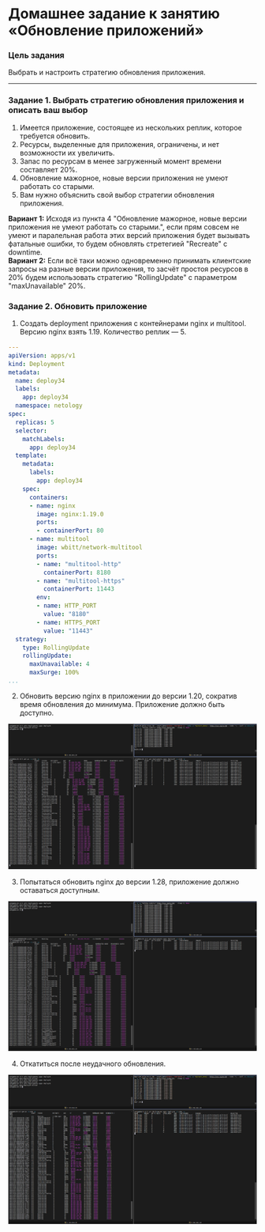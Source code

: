 # Домашнее задание к занятию «Обновление приложений»

### Цель задания

Выбрать и настроить стратегию обновления приложения.

-----

### Задание 1. Выбрать стратегию обновления приложения и описать ваш выбор

1. Имеется приложение, состоящее из нескольких реплик, которое требуется обновить.
2. Ресурсы, выделенные для приложения, ограничены, и нет возможности их увеличить.
3. Запас по ресурсам в менее загруженный момент времени составляет 20%.
4. Обновление мажорное, новые версии приложения не умеют работать со старыми.
5. Вам нужно объяснить свой выбор стратегии обновления приложения.

**Вариант 1:**
Исходя из пункта 4 "Обновление мажорное, новые версии приложения не умеют работать со старыми.", если прям совсем не умеют и
паралельная работа этих версий приложения будет вызывать фатальные ошибки, то будем обновлять стретегией "Recreate" с downtime.  
**Вариант 2:**
Если всё таки можно одновременно принимать клиентские запросы на разные версии приложения, то засчёт простоя ресурсов в 20% будем
использовать стратегию "RollingUpdate" с параметром "maxUnavailable" 20%.

### Задание 2. Обновить приложение

1. Создать deployment приложения с контейнерами nginx и multitool. Версию nginx взять 1.19. Количество реплик — 5.  
```yaml
---
apiVersion: apps/v1
kind: Deployment
metadata:
  name: deploy34
  labels:
    app: deploy34
  namespace: netology
spec:
  replicas: 5
  selector:
    matchLabels:
      app: deploy34
  template:
    metadata:
      labels:
        app: deploy34
    spec:
      containers:
      - name: nginx
        image: nginx:1.19.0
        ports:
        - containerPort: 80
      - name: multitool
        image: wbitt/network-multitool
        ports:
        - name: "multitool-http"
          containerPort: 8180
        - name: "multitool-https"
          containerPort: 11443
        env:
        - name: HTTP_PORT
          value: "8180"
        - name: HTTPS_PORT
          value: "11443"
  strategy:
    type: RollingUpdate
    rollingUpdate:
      maxUnavailable: 4
      maxSurge: 100%
...
```

2. Обновить версию nginx в приложении до версии 1.20, сократив время обновления до минимума. Приложение должно быть доступно.  

![](/3.4/images/01-up_version_1_20.png)  

3. Попытаться обновить nginx до версии 1.28, приложение должно оставаться доступным.

![](/3.4/images/01-up_version_1_28.png)  

4. Откатиться после неудачного обновления.

![](/3.4/images/01-down_to_version_1_20.png)  
